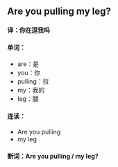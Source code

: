 ## Are you pulling my leg?

#### 译：你在逗我吗

#### 单词：

- are：是
- you：你
- pulling：拉
- my：我的
- leg：腿

#### 连读：

- Are you pulling
- my leg

#### 断词：Are you pulling / my leg?
